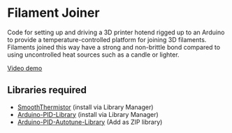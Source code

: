 # Filament Joiner

Code for setting up and driving a 3D printer hotend rigged up to an Arduino to provide a temperature-controlled platform for joining 3D filaments. Filaments joined this way have a strong and non-brittle bond compared to using uncontrolled heat sources such as a candle or lighter.

[Video demo](https://youtu.be/rC_HjhM3sgA)

## Libraries required

- [SmoothThermistor](https://github.com/giannivh/SmoothThermistor) (install via Library Manager)
- [Arduino-PID-Library](https://github.com/br3ttb/Arduino-PID-Library/)  (install via Library Manager)
- [Arduino-PID-Autotune-Library](https://github.com/br3ttb/Arduino-PID-AutoTune-Library) (Add as ZIP library)